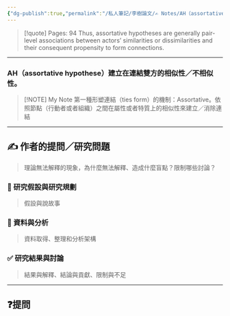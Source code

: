 ```yaml
---
{"dg-publish":true,"permalink":"/私人筆記/李樹論文/✍️ Notes/AH（assortative hypothese）建立在連結雙方的相似性／不相似性。/","title":"AH（assortative hypothese）建立在連結雙方的相似性／不相似性。","tags":["李樹論文"],"noteIcon":"3","created":"2025-06-10T19:14:46.000+08:00","updated":"2025-06-10T19:20:00.416+08:00"}
---
```






> [!quote] Pages: 94
> Thus, assortative hypotheses are generally pair-level associations between actors’ similarities or dissimilarities and their consequent propensity to form connections.


----


### AH（assortative hypothese）建立在連結雙方的相似性／不相似性。

> [!NOTE] My Note
> 第一種形塑連結（ties form）的機制：Assortative。依照節點（行動者或者組織）之間在屬性或者特質上的相似性來建立／消除連結



---

## ✍️ 作者的提問／研究問題

> 理論無法解釋的現象，為什麼無法解釋、造成什麼盲點？限制哪些討論？


### 🎯 研究假設與研究規劃
> 假設與說故事


### 🔢 資料與分析
> 資料取得、整理和分析架構


### ✅ 研究結果與討論
> 結果與解釋、結論與貢獻、限制與不足


---
## ❓提問

